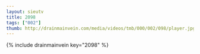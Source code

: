 ```yaml
--- 
layout: sieutv
title: 2098
tags: ["002"]
thumb: http://drainmainvein.com/media/videos/tmb/000/002/098/player.jpg
---
```

{% include drainmainvein key="2098" %} 
